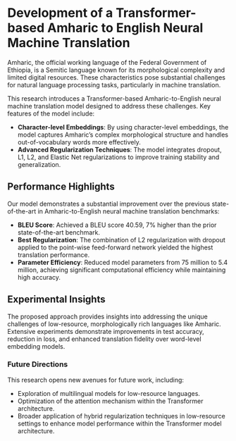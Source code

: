 # Development of a Transformer-based Amharic to English Neural Machine Translation

Amharic, the official working language of the Federal Government of Ethiopia, is a Semitic language known for its morphological complexity and limited digital resources. These characteristics pose substantial challenges for natural language processing tasks, particularly in machine translation.

This research introduces a Transformer-based Amharic-to-English neural machine translation model designed to address these challenges. Key features of the model include:

- **Character-level Embeddings**: By using character-level embeddings, the model captures Amharic’s complex morphological structure and handles out-of-vocabulary words more effectively.
- **Advanced Regularization Techniques**: The model integrates dropout, L1, L2, and Elastic Net regularizations to improve training stability and generalization.

## Performance Highlights

Our model demonstrates a substantial improvement over the previous state-of-the-art in Amharic-to-English neural machine translation benchmarks:

- **BLEU Score**: Achieved a BLEU score 40.59, 7% higher than the prior state-of-the-art benchmark.
- **Best Regularization**: The combination of L2 regularization with dropout applied to the point-wise feed-forward network yielded the highest translation performance.
- **Parameter Efficiency**: Reduced model parameters from 75 million to 5.4 million, achieving significant computational efficiency while maintaining high accuracy.

## Experimental Insights

The proposed approach provides insights into addressing the unique challenges of low-resource, morphologically rich languages like Amharic. Extensive experiments demonstrate improvements in test accuracy, reduction in loss, and enhanced translation fidelity over word-level embedding models.

### Future Directions

This research opens new avenues for future work, including:

- Exploration of multilingual models for low-resource languages.
- Optimization of the attention mechanism within the Transformer architecture.
- Broader application of hybrid regularization techniques in low-resource settings to enhance model performance within the Transformer model architecture.
